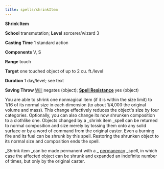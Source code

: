 ```yaml
---
title: spells/shrinkItem
---
```

 **Shrink Item**

**School** transmutation; **Level** sorcerer/wizard 3

**Casting Time** 1 standard action

**Components** V, S

**Range** touch

**Target** one touched object of up to 2 cu. ft./level

**Duration** 1 day/level; see text

**Saving Throw** [Will](../combat.md#_will) negates (object); **[Spell Resistance](../glossary.md#_spell-resistance)** yes (object)

You are able to shrink one nonmagical item (if it is within the size limit) to 1/16 of its normal size in each dimension (to about 1/4,000 the original volume and mass). This change effectively reduces the object's size by four categories. Optionally, you can also change its now shrunken composition to a clothlike one. Objects changed by a _shrink item _spell can be returned to normal composition and size merely by tossing them onto any solid surface or by a word of command from the original caster. Even a burning fire and its fuel can be shrunk by this spell. Restoring the shrunken object to its normal size and composition ends the spell.

_Shrink item _can be made permanent with a _ [permanency](permanency.md#_permanency) _spell, in which case the affected object can be shrunk and expanded an indefinite number of times, but only by the original caster.


